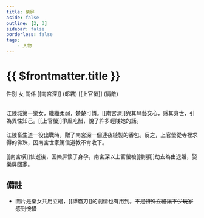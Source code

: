 ```yaml
---
title: 樂屏
aside: false
outline: [2, 3]
sidebar: false
borderless: false
tags:
    - 人物
---
```


# {{ $frontmatter.title }}

<ChTabs position="bottom">
	<ChTab title="樂屏">
		<Ch src='/images/characters/special810/normal.webp' position='right'/>
		<ChName nameZh='樂屏' nameEn='Yue Ping' position='right' />
		<ChTable>
			<ChTr>
				<ChTd isTitle=true>
					性別
				</ChTd>
				<ChTd>
					女
				</ChTd>
			</ChTr>
			<ChTr>
				<ChTd isTitle=true position='center'>
					關係
				</ChTd>
			</ChTr>
			<ChTr>
				<ChTd position='center'>
					[[南宮深]] (郎君)
				</ChTd>
			</ChTr>
			<ChTr>
				<ChTd position='center'>
					[[上官螢]] (情敵)
				</ChTd>
			</ChTr>
		</ChTable>
	</ChTab>
</ChTabs>
<br><br>

江陵城第一樂女，纖纖柔弱，楚楚可憐。[[南宮深]]與其琴藝交心，感其身世，引為異性知己。[[上官螢]]爭風吃醋，說了許多輕賤她的話。
<br><br>
江陵畜生道一役出戰時，贈了南宮深一個連夜縫製的香包。反之，上官螢從寺裡求得的佛珠，因南宮世家篤信道教不肯收下。
<br><br>
[[南宮橫]]仙逝後，因樂屏懷了身孕，南宮深以上官螢被[[劉顎]]劫去為由退婚，娶樂屏回家。

## 備註

-   圖片是樂女共用立繪，[[譚霸刀]]的劇情也有用到。~~不是特殊立繪讓不少玩家感到惋惜~~
